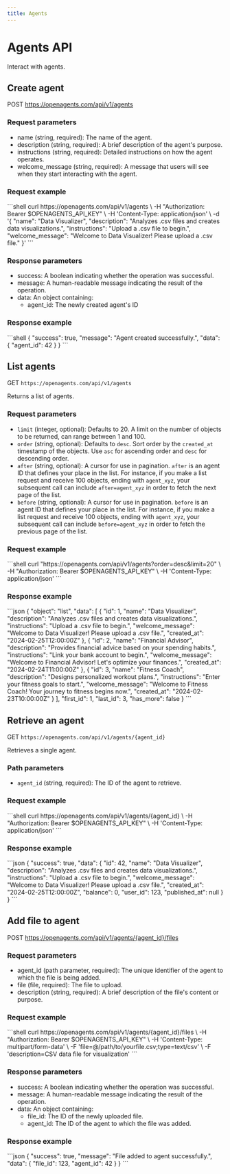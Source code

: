 ```yaml
---
title: Agents
---
```


# Agents API

Interact with agents.

## Create agent

POST https://openagents.com/api/v1/agents

### Request parameters
* name (string, required): The name of the agent.
* description (string, required): A brief description of the agent's purpose.
* instructions (string, required): Detailed instructions on how the agent operates.
* welcome_message (string, required): A message that users will see when they start interacting with the agent.

### Request example

<x-markdown class="mt-6">
```shell
curl https://openagents.com/api/v1/agents \
  -H "Authorization: Bearer $OPENAGENTS_API_KEY" \
  -H 'Content-Type: application/json' \
  -d '{
    "name": "Data Visualizer",
    "description": "Analyzes .csv files and creates data visualizations.",
    "instructions": "Upload a .csv file to begin.",
    "welcome_message": "Welcome to Data Visualizer! Please upload a .csv file."
  }'
```
</x-markdown>

### Response parameters
* success: A boolean indicating whether the operation was successful.
* message: A human-readable message indicating the result of the operation.
* data: An object containing:
  * agent_id: The newly created agent's ID

### Response example

<x-markdown class="mt-6">
```shell
{
  "success": true,
  "message": "Agent created successfully.",
  "data": {
    "agent_id": 42
  }
}
```
</x-markdown>

## List agents

GET `https://openagents.com/api/v1/agents`

Returns a list of agents.

### Request parameters

- `limit` (integer, optional): Defaults to 20. A limit on the number of objects to be returned, can range between 1 and 100.
- `order` (string, optional): Defaults to `desc`. Sort order by the `created_at` timestamp of the objects. Use `asc` for ascending order and `desc` for descending order.
- `after` (string, optional): A cursor for use in pagination. `after` is an agent ID that defines your place in the list. For instance, if you make a list request and receive 100 objects, ending with `agent_xyz`, your subsequent call can include `after=agent_xyz` in order to fetch the next page of the list.
- `before` (string, optional): A cursor for use in pagination. `before` is an agent ID that defines your place in the list. For instance, if you make a list request and receive 100 objects, ending with `agent_xyz`, your subsequent call can include `before=agent_xyz` in order to fetch the previous page of the list.

### Request example

<x-markdown class="mt-6">
```shell
curl "https://openagents.com/api/v1/agents?order=desc&limit=20" \
  -H "Authorization: Bearer $OPENAGENTS_API_KEY" \
  -H 'Content-Type: application/json'
```
</x-markdown>

### Response example

<x-markdown class="mt-6">
```json
{
  "object": "list",
  "data": [
    {
      "id": 1,
      "name": "Data Visualizer",
      "description": "Analyzes .csv files and creates data visualizations.",
      "instructions": "Upload a .csv file to begin.",
      "welcome_message": "Welcome to Data Visualizer! Please upload a .csv file.",
      "created_at": "2024-02-25T12:00:00Z"
    },
    {
      "id": 2,
      "name": "Financial Advisor",
      "description": "Provides financial advice based on your spending habits.",
      "instructions": "Link your bank account to begin.",
      "welcome_message": "Welcome to Financial Advisor! Let's optimize your finances.",
      "created_at": "2024-02-24T11:00:00Z"
    },
    {
      "id": 3,
      "name": "Fitness Coach",
      "description": "Designs personalized workout plans.",
      "instructions": "Enter your fitness goals to start.",
      "welcome_message": "Welcome to Fitness Coach! Your journey to fitness begins now.",
      "created_at": "2024-02-23T10:00:00Z"
    }
  ],
  "first_id": 1,
  "last_id": 3,
  "has_more": false
}
```
</x-markdown>

## Retrieve an agent

GET `https://openagents.com/api/v1/agents/{agent_id}`

Retrieves a single agent.

### Path parameters

- `agent_id` (string, required): The ID of the agent to retrieve.

### Request example

<x-markdown class="mt-6">
```shell
curl https://openagents.com/api/v1/agents/{agent_id} \
  -H "Authorization: Bearer $OPENAGENTS_API_KEY" \
  -H 'Content-Type: application/json'
```
</x-markdown>

### Response example
<x-markdown class="mt-6">
```json
{
  "success": true,
  "data": {
    "id": 42,
    "name": "Data Visualizer",
    "description": "Analyzes .csv files and creates data visualizations.",
    "instructions": "Upload a .csv file to begin.",
    "welcome_message": "Welcome to Data Visualizer! Please upload a .csv file.",
    "created_at": "2024-02-25T12:00:00Z",
    "balance": 0,
    "user_id": 123,
    "published_at": null
  }
}
```
</x-markdown>


## Add file to agent
POST https://openagents.com/api/v1/agents/{agent_id}/files

### Request parameters
* agent_id (path parameter, required): The unique identifier of the agent to which the file is being added.
* file (file, required): The file to upload.
* description (string, required): A brief description of the file's content or purpose.

### Request example

<x-markdown class="mt-6">
```shell
curl https://openagents.com/api/v1/agents/{agent_id}/files \
  -H "Authorization: Bearer $OPENAGENTS_API_KEY" \
  -H 'Content-Type: multipart/form-data' \
  -F 'file=@/path/to/yourfile.csv;type=text/csv' \
  -F 'description=CSV data file for visualization'
```
</x-markdown>

### Response parameters

* success: A boolean indicating whether the operation was successful.
* message: A human-readable message indicating the result of the operation.
* data: An object containing:
  * file_id: The ID of the newly uploaded file.
  * agent_id: The ID of the agent to which the file was added.

### Response example

<x-markdown class="mt-6">
```json
{
  "success": true,
  "message": "File added to agent successfully.",
  "data": {
    "file_id": 123,
    "agent_id": 42
  }
}
```
</x-markdown>
